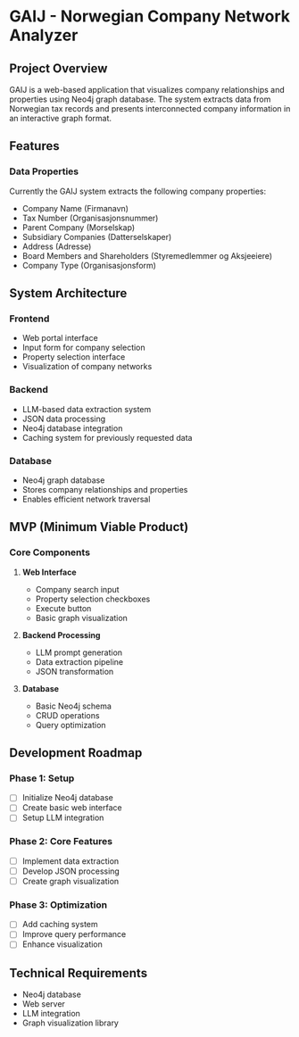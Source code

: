 # GAIJ - Norwegian Company Network Analyzer

## Project Overview
GAIJ is a web-based application that visualizes company relationships and properties using Neo4j graph database. The system extracts data from Norwegian tax records and presents interconnected company information in an interactive graph format.

## Features
### Data Properties
Currently the GAIJ system extracts the following company properties:
- Company Name (Firmanavn)
- Tax Number (Organisasjonsnummer)
- Parent Company (Morselskap)
- Subsidiary Companies (Datterselskaper)
- Address (Adresse)
- Board Members and Shareholders (Styremedlemmer og Aksjeeiere)
- Company Type (Organisasjonsform)

## System Architecture

### Frontend
- Web portal interface
- Input form for company selection
- Property selection interface
- Visualization of company networks

### Backend
- LLM-based data extraction system
- JSON data processing
- Neo4j database integration
- Caching system for previously requested data

### Database
- Neo4j graph database
- Stores company relationships and properties
- Enables efficient network traversal

## MVP (Minimum Viable Product)

### Core Components
1. **Web Interface**
   - Company search input
   - Property selection checkboxes
   - Execute button
   - Basic graph visualization

2. **Backend Processing**
   - LLM prompt generation
   - Data extraction pipeline
   - JSON transformation

3. **Database**
   - Basic Neo4j schema
   - CRUD operations
   - Query optimization

## Development Roadmap

### Phase 1: Setup
- [ ] Initialize Neo4j database
- [ ] Create basic web interface
- [ ] Setup LLM integration

### Phase 2: Core Features
- [ ] Implement data extraction
- [ ] Develop JSON processing
- [ ] Create graph visualization

### Phase 3: Optimization
- [ ] Add caching system
- [ ] Improve query performance
- [ ] Enhance visualization

## Technical Requirements
- Neo4j database
- Web server
- LLM integration
- Graph visualization library